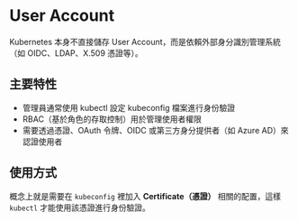 # User Account

Kubernetes 本身不直接儲存 User Account，而是依賴外部身分識別管理系統（如 OIDC、LDAP、X.509 憑證等）。

## 主要特性

- 管理員通常使用 kubectl 設定 kubeconfig 檔案進行身份驗證
- RBAC（基於角色的存取控制）用於管理使用者權限
- 需要透過憑證、OAuth 令牌、OIDC 或第三方身分提供者（如 Azure AD）來認證使用者

## 使用方式

概念上就是需要在 `kubeconfig` 裡加入 **Certificate（憑證）** 相關的配置，這樣 `kubectl` 才能使用該憑證進行身份驗證。